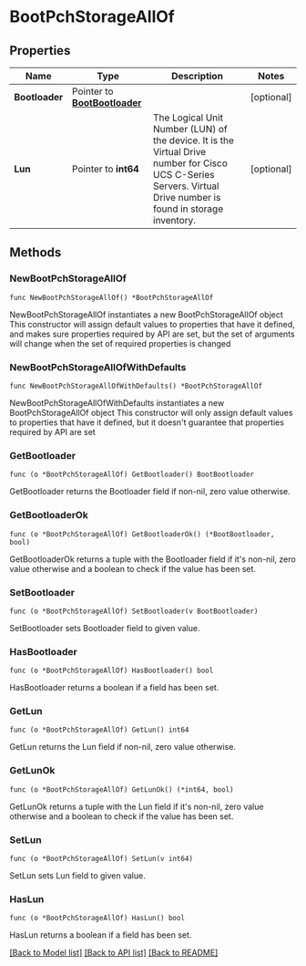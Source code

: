 # BootPchStorageAllOf

## Properties

Name | Type | Description | Notes
------------ | ------------- | ------------- | -------------
**Bootloader** | Pointer to [**BootBootloader**](boot.Bootloader.md) |  | [optional] 
**Lun** | Pointer to **int64** | The Logical Unit Number (LUN) of the device. It is the Virtual Drive number for Cisco UCS C-Series Servers. Virtual Drive number is found in storage inventory. | [optional] 

## Methods

### NewBootPchStorageAllOf

`func NewBootPchStorageAllOf() *BootPchStorageAllOf`

NewBootPchStorageAllOf instantiates a new BootPchStorageAllOf object
This constructor will assign default values to properties that have it defined,
and makes sure properties required by API are set, but the set of arguments
will change when the set of required properties is changed

### NewBootPchStorageAllOfWithDefaults

`func NewBootPchStorageAllOfWithDefaults() *BootPchStorageAllOf`

NewBootPchStorageAllOfWithDefaults instantiates a new BootPchStorageAllOf object
This constructor will only assign default values to properties that have it defined,
but it doesn't guarantee that properties required by API are set

### GetBootloader

`func (o *BootPchStorageAllOf) GetBootloader() BootBootloader`

GetBootloader returns the Bootloader field if non-nil, zero value otherwise.

### GetBootloaderOk

`func (o *BootPchStorageAllOf) GetBootloaderOk() (*BootBootloader, bool)`

GetBootloaderOk returns a tuple with the Bootloader field if it's non-nil, zero value otherwise
and a boolean to check if the value has been set.

### SetBootloader

`func (o *BootPchStorageAllOf) SetBootloader(v BootBootloader)`

SetBootloader sets Bootloader field to given value.

### HasBootloader

`func (o *BootPchStorageAllOf) HasBootloader() bool`

HasBootloader returns a boolean if a field has been set.

### GetLun

`func (o *BootPchStorageAllOf) GetLun() int64`

GetLun returns the Lun field if non-nil, zero value otherwise.

### GetLunOk

`func (o *BootPchStorageAllOf) GetLunOk() (*int64, bool)`

GetLunOk returns a tuple with the Lun field if it's non-nil, zero value otherwise
and a boolean to check if the value has been set.

### SetLun

`func (o *BootPchStorageAllOf) SetLun(v int64)`

SetLun sets Lun field to given value.

### HasLun

`func (o *BootPchStorageAllOf) HasLun() bool`

HasLun returns a boolean if a field has been set.


[[Back to Model list]](../README.md#documentation-for-models) [[Back to API list]](../README.md#documentation-for-api-endpoints) [[Back to README]](../README.md)


